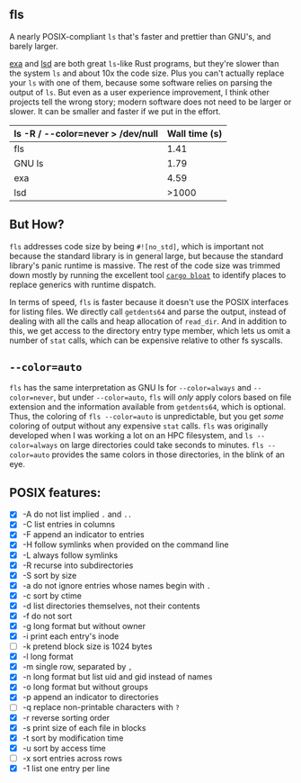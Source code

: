 ## fls
A nearly POSIX-compliant `ls` that's faster and prettier than GNU's, and barely larger.

[exa](https://github.com/ogham/exa) and [lsd](https://github.com/Peltoche/lsd) are both great `ls`-like Rust programs, but they're slower than the system `ls` and about 10x the code size. Plus you can't actually replace your `ls` with one of them, because some software relies on parsing the output of `ls`. But even as a user experience improvement, I think other projects tell the wrong story; modern software does not need to be larger or slower. It can be smaller and faster if we put in the effort.

| ls -R / --color=never > /dev/null  | Wall time (s) |
| ------------- | ------------- |
| fls | 1.41 |
| GNU ls  | 1.79  |
| exa  | 4.59 |
| lsd  | >1000  |

## But How?

`fls` addresses code size by being `#![no_std]`, which is important not because the standard library is in general large, but because the standard library's panic runtime is massive. The rest of the code size was trimmed down mostly by running the excellent tool [`cargo bloat`](https://crates.io/crates/cargo-bloat) to identify places to replace generics with runtime dispatch.

In terms of speed, `fls` is faster because it doesn't use the POSIX interfaces for listing files. We directly call `getdents64` and parse the output, instead of dealing with all the calls and heap allocation of `read_dir`. And in addition to this, we get access to the directory entry type member, which lets us omit a number of `stat` calls, which can be expensive relative to other fs syscalls.

## `--color=auto`

`fls` has the same interpretation as GNU ls for `--color=always` and `--color=never`, but under `--color=auto`, `fls` will _only_ apply colors based on file extension and the information available from `getdents64`, which is optional. Thus, the coloring of `fls --color=auto` is unpredictable, but you get _some_ coloring of output without any expensive `stat` calls. `fls` was originally developed when I was working a lot on an HPC filesystem, and `ls --color=always` on large directories could take seconds to minutes. `fls --color=auto` provides the same colors in those directories, in the blink of an eye.

## POSIX features:

- [x] -A do not list implied `.` and `..`
- [x] -C list entries in columns
- [x] -F append an indicator to entries
- [x] -H follow symlinks when provided on the command line
- [x] -L always follow symlinks
- [x] -R recurse into subdirectories
- [x] -S sort by size
- [x] -a do not ignore entries whose names begin with `.`
- [x] -c sort by ctime
- [x] -d list directories themselves, not their contents
- [x] -f do not sort
- [x] -g long format but without owner
- [x] -i print each entry's inode
- [ ] -k pretend block size is 1024 bytes
- [x] -l long format
- [x] -m single row, separated by `, `
- [x] -n long format but list uid and gid instead of names
- [x] -o long format but without groups
- [x] -p append an indicator to directories
- [ ] -q replace non-printable characters with `?`
- [x] -r reverse sorting order
- [x] -s print size of each file in blocks
- [x] -t sort by modification time
- [x] -u sort by access time
- [ ] -x sort entries across rows
- [x] -1 list one entry per line
